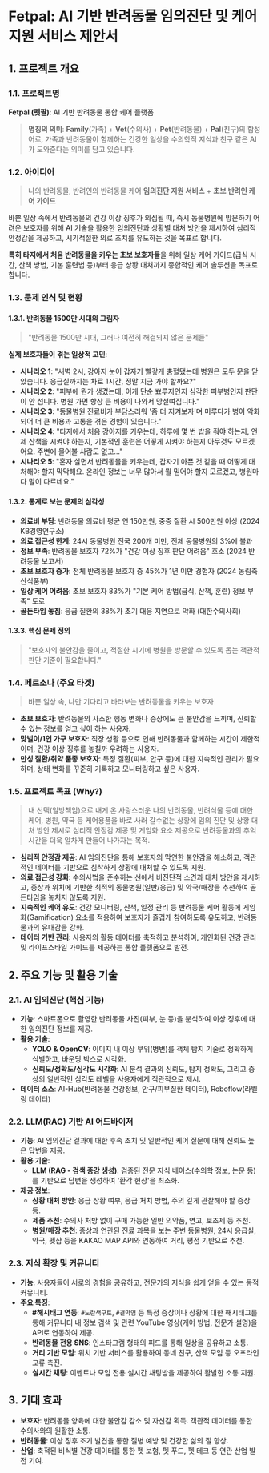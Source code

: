 # Fetpal: AI 기반 반려동물 임의진단 및 케어 지원 서비스 제안서

## 1. 프로젝트 개요

### 1.1. 프로젝트명

**Fetpal (펫팔)**: AI 기반 반려동물 통합 케어 플랫폼

> **명칭의 의미**: **Family**(가족) + **Vet**(수의사) + **Pet**(반려동물) + **Pal**(친구)의 합성어로, 가족과 반려동물이 함께하는 건강한 일상을 수의학적 지식과 친구 같은 AI가 도와준다는 의미를 담고 있습니다.

### 1.2. 아이디어

> 나의 반려동물, 반려인의 반려동물 케어 **임의진단 지원 서비스** + **초보 반려인 케어 가이드**

바쁜 일상 속에서 반려동물의 건강 이상 징후가 의심될 때, 즉시 동물병원에 방문하기 어려운 보호자를 위해 AI 기술을 활용한 임의진단과 상황별 대처 방안을 제시하여 심리적 안정감을 제공하고, 시기적절한 의료 조치를 유도하는 것을 목표로 합니다.

**특히 타지에서 처음 반려동물을 키우는 초보 보호자들**을 위해 일상 케어 가이드(급식 시간, 산책 방법, 기본 훈련법 등)부터 응급 상황 대처까지 종합적인 케어 솔루션을 목표로 합니다.

### 1.3. 문제 인식 및 현황

#### 1.3.1. 반려동물 1500만 시대의 그림자

> "반려동물 1500만 시대, 그러나 여전히 해결되지 않은 문제들"

**실제 보호자들이 겪는 일상적 고민**:

- **시나리오 1**: "새벽 2시, 강아지 눈이 갑자기 빨갛게 충혈됐는데 병원은 모두 문을 닫았습니다. 응급실까지는 차로 1시간, 정말 지금 가야 할까요?"
- **시나리오 2**: "피부에 뭔가 생겼는데, 이게 단순 뾰루지인지 심각한 피부병인지 판단이 안 섭니다. 병원 가면 항상 큰 비용이 나와서 망설여집니다."
- **시나리오 3**: "동물병원 진료비가 부담스러워 '좀 더 지켜보자'며 미루다가 병이 악화되어 더 큰 비용과 고통을 겪은 경험이 있습니다."
- **시나리오 4**: "타지에서 처음 강아지를 키우는데, 하루에 몇 번 밥을 줘야 하는지, 언제 산책을 시켜야 하는지, 기본적인 훈련은 어떻게 시켜야 하는지 아무것도 모르겠어요. 주변에 물어볼 사람도 없고..."
- **시나리오 5**: "혼자 살면서 반려동물을 키우는데, 갑자기 아픈 것 같을 때 어떻게 대처해야 할지 막막해요. 온라인 정보는 너무 많아서 뭘 믿어야 할지 모르겠고, 병원마다 말이 다르네요."

#### 1.3.2. 통계로 보는 문제의 심각성

- **의료비 부담**: 반려동물 의료비 평균 연 150만원, 중증 질환 시 500만원 이상 (2024 KB경영연구소)
- **의료 접근성 한계**: 24시 동물병원 전국 200개 미만, 전체 동물병원의 3%에 불과
- **정보 부족**: 반려동물 보호자 72%가 "건강 이상 징후 판단 어려움" 호소 (2024 반려동물 보고서)
- **초보 보호자 증가**: 전체 반려동물 보호자 중 45%가 1년 미만 경험자 (2024 농림축산식품부)
- **일상 케어 어려움**: 초보 보호자 83%가 "기본 케어 방법(급식, 산책, 훈련) 정보 부족" 토로
- **골든타임 놓침**: 응급 질환의 38%가 초기 대응 지연으로 악화 (대한수의사회)

#### 1.3.3. 핵심 문제 정의

> "보호자의 불안감을 줄이고, 적절한 시기에 병원을 방문할 수 있도록 돕는 객관적 판단 기준이 필요합니다."

### 1.4. 페르소나 (주요 타겟)

> 바쁜 일상 속, 나만 기다리고 바라보는 반려동물을 키우는 보호자

- **초보 보호자**: 반려동물의 사소한 행동 변화나 증상에도 큰 불안감을 느끼며, 신뢰할 수 있는 정보를 얻고 싶어 하는 사용자.
- **맞벌이/1인 가구 보호자**: 직장 생활 등으로 인해 반려동물과 함께하는 시간이 제한적이며, 건강 이상 징후를 놓칠까 우려하는 사용자.
- **만성 질환/취약 품종 보호자**: 특정 질환(피부, 안구 등)에 대한 지속적인 관리가 필요하며, 상태 변화를 꾸준히 기록하고 모니터링하고 싶은 사용자.

### 1.5. 프로젝트 목표 (Why?)

> 내 선택(일방책임)으로 내게 온 사랑스러운 나의 반려동물, 반려식물 등에 대한 케어, 병원, 약국 등 케어용품을 바로 사러 갈수없는 상황에 임의 진단 및 상황 대처 방안 제시로 심리적 안정감 제공 및 게임화 요소 제공으로 반려동물과의 추억 시간을 더욱 알차게 만들어 나가자는 목적.

- **심리적 안정감 제공**: AI 임의진단을 통해 보호자의 막연한 불안감을 해소하고, 객관적인 데이터를 기반으로 침착하게 상황에 대처할 수 있도록 지원.
- **의료 접근성 강화**: 수의사법을 준수하는 선에서 비진단적 소견과 대처 방안을 제시하고, 증상과 위치에 기반한 최적의 동물병원(일반/응급) 및 약국/매장을 추천하여 골든타임을 놓치지 않도록 지원.
- **지속적인 케어 유도**: 건강 모니터링, 산책, 일정 관리 등 반려동물 케어 활동에 게임화(Gamification) 요소를 적용하여 보호자가 즐겁게 참여하도록 유도하고, 반려동물과의 유대감을 강화.
- **데이터 기반 관리**: 사용자의 활동 데이터를 축적하고 분석하여, 개인화된 건강 관리 및 라이프스타일 가이드를 제공하는 통합 플랫폼으로 발전.

## 2. 주요 기능 및 활용 기술

### 2.1. AI 임의진단 (핵심 기능)

- **기능**: 스마트폰으로 촬영한 반려동물 사진(피부, 눈 등)을 분석하여 이상 징후에 대한 임의진단 정보를 제공.
- **활용 기술**:
  - **YOLO & OpenCV**: 이미지 내 이상 부위(병변)를 객체 탐지 기술로 정확하게 식별하고, 바운딩 박스로 시각화.
  - **신뢰도/정확도/심각도 시각화**: AI 분석 결과의 신뢰도, 탐지 정확도, 그리고 증상의 일반적인 심각도 레벨을 사용자에게 직관적으로 제시.
- **데이터 소스**: AI-Hub(반려동물 건강정보, 안구/피부질환 데이터), Roboflow(라벨링 데이터)

### 2.2. LLM(RAG) 기반 AI 어드바이저

- **기능**: AI 임의진단 결과에 대한 후속 조치 및 일반적인 케어 질문에 대해 신뢰도 높은 답변을 제공.
- **활용 기술**:
  - **LLM (RAG - 검색 증강 생성)**: 검증된 전문 지식 베이스(수의학 정보, 논문 등)를 기반으로 답변을 생성하여 '환각 현상'을 최소화.
- **제공 정보**:
  - **상황 대처 방안**: 응급 상황 여부, 응급 처치 방법, 주의 깊게 관찰해야 할 증상 등.
  - **제품 추천**: 수의사 처방 없이 구매 가능한 일반 의약품, 연고, 보조제 등 추천.
  - **병원/매장 추천**: 증상과 연관된 진료 과목을 보는 주변 동물병원, 24시 응급실, 약국, 펫샵 등을 KAKAO MAP API와 연동하여 거리, 평점 기반으로 추천.

### 2.3. 지식 확장 및 커뮤니티

- **기능**: 사용자들이 서로의 경험을 공유하고, 전문가의 지식을 쉽게 얻을 수 있는 동적 커뮤니티.
- **주요 특징**:
  - **#해시태그 연동**: `#노란색구토`, `#결막염` 등 특정 증상이나 상황에 대한 해시태그를 통해 커뮤니티 내 정보 검색 및 관련 YouTube 영상(케어 방법, 전문가 설명)을 API로 연동하여 제공.
  - **반려동물 전용 SNS**: 인스타그램 형태의 피드를 통해 일상을 공유하고 소통.
  - **거리 기반 모임**: 위치 기반 서비스를 활용하여 동네 친구, 산책 모임 등 오프라인 교류 촉진.
  - **실시간 채팅**: 이벤트나 모임 전용 실시간 채팅방을 제공하여 활발한 소통 지원.

## 3. 기대 효과

- **보호자**: 반려동물 양육에 대한 불안감 감소 및 자신감 획득. 객관적 데이터를 통한 수의사와의 원활한 소통.
- **반려동물**: 이상 징후 조기 발견을 통한 질병 예방 및 건강한 삶의 질 향상.
- **산업**: 축적된 비식별 건강 데이터를 통한 펫 보험, 펫 푸드, 펫 테크 등 연관 산업 발전 기여.
